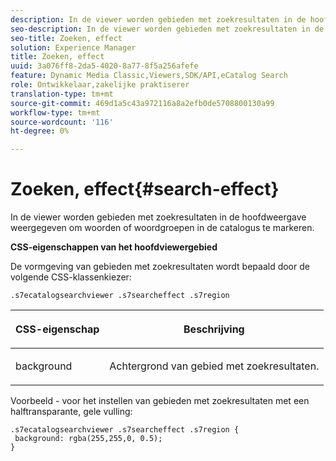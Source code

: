 ```yaml
---
description: In de viewer worden gebieden met zoekresultaten in de hoofdweergave weergegeven om woorden of woordgroepen in de catalogus te markeren.
seo-description: In de viewer worden gebieden met zoekresultaten in de hoofdweergave weergegeven om woorden of woordgroepen in de catalogus te markeren.
seo-title: Zoeken, effect
solution: Experience Manager
title: Zoeken, effect
uuid: 3a076ff8-2da5-4020-8a77-8f5a256afefe
feature: Dynamic Media Classic,Viewers,SDK/API,eCatalog Search
role: Ontwikkelaar,zakelijke praktiserer
translation-type: tm+mt
source-git-commit: 469d1a5c43a972116a8a2efb0de5708800130a99
workflow-type: tm+mt
source-wordcount: '116'
ht-degree: 0%

---
```



# Zoeken, effect{#search-effect}

In de viewer worden gebieden met zoekresultaten in de hoofdweergave weergegeven om woorden of woordgroepen in de catalogus te markeren.

<!--<a id="section_061E550C1C1D4DB2BD663A898895B38C"></a>-->

**CSS-eigenschappen van het hoofdviewergebied**

De vormgeving van gebieden met zoekresultaten wordt bepaald door de volgende CSS-klassenkiezer:

`.s7ecatalogsearchviewer .s7searcheffect .s7region`

<table id="table_94EE3F5BBE4547C0B4943471CEE7EDE4"> 
 <thead> 
  <tr> 
   <th colname="col1" class="entry"> <p> CSS-eigenschap </p> </th> 
   <th colname="col2" class="entry"> <p>Beschrijving </p> </th> 
  </tr> 
 </thead>
 <tbody> 
  <tr> 
   <td colname="col1"> <p> <span class="codeph"> background  </span> </p> </td> 
   <td colname="col2"> <p>Achtergrond van gebied met zoekresultaten. </p> </td> 
  </tr> 
 </tbody> 
</table>

Voorbeeld - voor het instellen van gebieden met zoekresultaten met een halftransparante, gele vulling:

```
.s7ecatalogsearchviewer .s7searcheffect .s7region { 
 background: rgba(255,255,0, 0.5); 
}
```


